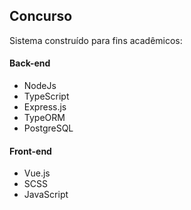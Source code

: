 ## Concurso

Sistema construído para fins acadêmicos:
#### Back-end
- NodeJs
- TypeScript
- Express.js
- TypeORM
- PostgreSQL

#### Front-end
- Vue.js
- SCSS
- JavaScript
